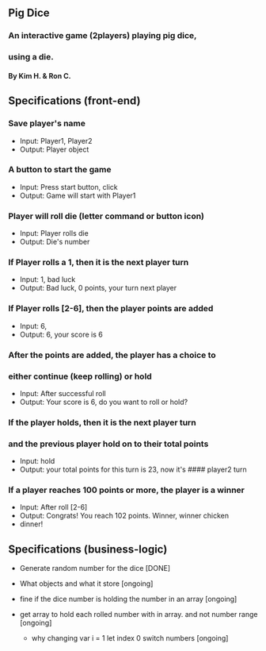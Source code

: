 ## Pig Dice

### An interactive game (2players) playing pig dice,
### using a die.

#### By Kim H. & Ron C.

## Specifications (front-end)

### Save player's name
 -  Input: Player1, Player2
 -  Output: Player object

### A button to start the game
 -  Input: Press start button, click
 -  Output: Game will start with Player1

### Player will roll die (letter command or button icon)
 -  Input: Player rolls die
 -  Output: Die's number

### If Player rolls a 1, then it is the next player turn
 -  Input: 1, bad luck
 -  Output: Bad luck, 0 points, your turn next player

### If Player rolls [2-6], then the player points are added
 -  Input: 6,
 - Output: 6, your score is 6

### After the points are added, the player has a choice to
### either continue (keep rolling) or hold
 -  Input: After successful roll
 -  Output: Your score is 6, do you want to roll or hold?

### If the player holds, then it is the next player turn
### and the previous player hold on to their total points
 -  Input: hold
 -  Output: your total points for this turn is 23, now it's #### player2 turn

### If a player reaches 100 points or more, the player is a winner
 -  Input: After roll [2-6]
 -  Output: Congrats! You reach 102 points. Winner, winner chicken
 -  dinner!

## Specifications (business-logic)

 - Generate random number for the dice [DONE]
 - What objects and what it store [ongoing]

 -  fine if the dice number is holding the number in an array [ongoing]
 -  get array to hold each rolled number with in array. and not number range [ongoing]
    - why changing var i = 1 let index 0 switch numbers [ongoing]
